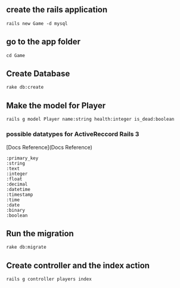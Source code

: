 ## create the rails application ##

	rails new Game -d mysql

## go to the app folder ##

	cd Game

## Create Database

	rake db:create

## Make the model for Player

	rails g model Player name:string health:integer is_dead:boolean

### possible datatypes for ActiveReccord Rails 3

[Docs Reference](Docs Reference)
	
	:primary_key  
	:string	:text    :integer	:float	:decimal	:datetime          	:timestamp	:time              	:date	:binary            
	:boolean

## Run the migration

	rake db:migrate
	
## Create controller and the index action ##

	rails g controller players index
	

